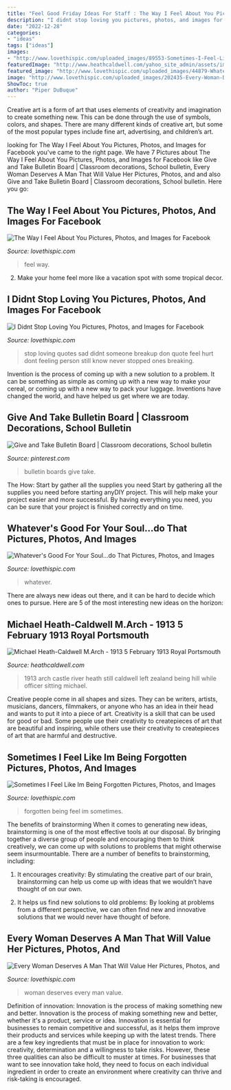 ```yaml
---
title: "Feel Good Friday Ideas For Staff : The Way I Feel About You Pictures, Photos, And Images For Facebook"
description: "I didnt stop loving you pictures, photos, and images for facebook"
date: "2022-12-28"
categories:
- "ideas"
tags: ["ideas"]
images:
- "http://www.lovethispic.com/uploaded_images/89553-Sometimes-I-Feel-Like-Im-Being-Forgotten.jpg"
featuredImage: "http://www.heathcaldwell.com/yahoo_site_admin/assets/images/1913_Ormuz_Caslte.11722042_std.jpg"
featured_image: "http://www.lovethispic.com/uploaded_images/44879-Whatever-s-Good-For-Your-Soul...do-That.jpg"
image: "http://www.lovethispic.com/uploaded_images/202435-Every-Woman-Deserves-A-Man-That-Will-Value-Her.jpg"
ShowToc: true
author: "Piper DuBuque"
---
```



Creative art is a form of art that uses elements of creativity and imagination to create something new. This can be done through the use of symbols, colors, and shapes. There are many different kinds of creative art, but some of the most popular types include fine art, advertising, and children’s art.

	

		
looking for The Way I Feel About You Pictures, Photos, and Images for Facebook you've came to the right page. We have 7 Pictures about The Way I Feel About You Pictures, Photos, and Images for Facebook like Give and Take Bulletin Board | Classroom decorations, School bulletin, Every Woman Deserves A Man That Will Value Her Pictures, Photos, and and also Give and Take Bulletin Board | Classroom decorations, School bulletin. Here you go:
		
    
## The Way I Feel About You Pictures, Photos, And Images For Facebook

<img loading=lazy src="http://www.lovethispic.com/uploaded_images/the_way_i_feel_about_you.jpg" onerror="this.onerror=null;this.src='https://tse1.mm.bing.net/th?id=OIP.lqiVqnSyC6PiNZCci-jwcQHaFY&amp;pid=15.1';" alt="The Way I Feel About You Pictures, Photos, and Images for Facebook">

_Source: lovethispic.com_

>feel way. 

	

2. Make your home feel more like a vacation spot with some tropical decor.

    
## I Didnt Stop Loving You Pictures, Photos, And Images For Facebook

<img loading=lazy src="http://www.lovethispic.com/uploaded_images/164325-I-Didnt-Stop-Loving-You.jpg" onerror="this.onerror=null;this.src='https://tse1.mm.bing.net/th?id=OIP.Bemg8M3ORQF4EkL0dz7r0AAAAA&amp;pid=15.1';" alt="I Didnt Stop Loving You Pictures, Photos, and Images for Facebook">

_Source: lovethispic.com_

>stop loving quotes sad didnt someone breakup don quote feel hurt dont feeling person still know never stopped ones breaking. 

	

Invention is the process of coming up with a new solution to a problem. It can be something as simple as coming up with a new way to make your cereal, or coming up with a new way to pack your luggage. Inventions have changed the world, and have helped us get where we are today.

    
## Give And Take Bulletin Board | Classroom Decorations, School Bulletin

<img loading=lazy src="https://i.pinimg.com/736x/1e/a4/aa/1ea4aad17075dc53e8979f6f016a6081.jpg" onerror="this.onerror=null;this.src='https://tse1.mm.bing.net/th?id=OIP.YXraNoJXl7aMlAN0Xa_oEQAAAA&amp;pid=15.1';" alt="Give and Take Bulletin Board | Classroom decorations, School bulletin">

_Source: pinterest.com_

>bulletin boards give take. 

	

The How: Start by gather all the supplies you need
Start by gathering all the supplies you need before starting anyDIY project. This will help make your project easier and more successful. By having everything you need, you can be sure that your project is finished correctly and on time.

    
## Whatever&#039;s Good For Your Soul...do That Pictures, Photos, And Images

<img loading=lazy src="http://www.lovethispic.com/uploaded_images/44879-Whatever-s-Good-For-Your-Soul...do-That.jpg" onerror="this.onerror=null;this.src='https://tse2.mm.bing.net/th?id=OIP.BYROngSqpH7lV4sFw7BHUQHaHa&amp;pid=15.1';" alt="Whatever&#039;s Good For Your Soul...do That Pictures, Photos, and Images">

_Source: lovethispic.com_

>whatever. 

	

There are always new ideas out there, and it can be hard to decide which ones to pursue. Here are 5 of the most interesting new ideas on the horizon: 

    
## Michael Heath-Caldwell M.Arch - 1913 5 February 1913 Royal Portsmouth

<img loading=lazy src="http://www.heathcaldwell.com/yahoo_site_admin/assets/images/1913_Ormuz_Caslte.11722042_std.jpg" onerror="this.onerror=null;this.src='https://tse2.mm.bing.net/th?id=OIP.-AoFNRKxRNRXs2p3dh5m6gHaHk&amp;pid=15.1';" alt="Michael Heath-Caldwell M.Arch - 1913 5 February 1913 Royal Portsmouth">

_Source: heathcaldwell.com_

>1913 arch castle river heath still caldwell left zealand being hill while officer sitting michael. 

	

Creative people come in all shapes and sizes. They can be writers, artists, musicians, dancers, filmmakers, or anyone who has an idea in their head and wants to put it into a piece of art. Creativity is a skill that can be used for good or bad. Some people use their creativity to createpieces of art that are beautiful and inspiring, while others use their creativity to createpieces of art that are harmful and destructive.

    
## Sometimes I Feel Like Im Being Forgotten Pictures, Photos, And Images

<img loading=lazy src="http://www.lovethispic.com/uploaded_images/89553-Sometimes-I-Feel-Like-Im-Being-Forgotten.jpg" onerror="this.onerror=null;this.src='https://tse1.mm.bing.net/th?id=OIP.-JUu5FKQAzs2bEnyYKi8sgHaHa&amp;pid=15.1';" alt="Sometimes I Feel Like Im Being Forgotten Pictures, Photos, and Images">

_Source: lovethispic.com_

>forgotten being feel im sometimes. 

	

The benefits of brainstorming
When it comes to generating new ideas, brainstorming is one of the most effective tools at our disposal. By bringing together a diverse group of people and encouraging them to think creatively, we can come up with solutions to problems that might otherwise seem insurmountable.
There are a number of benefits to brainstorming, including:

1. It encourages creativity: By stimulating the creative part of our brain, brainstorming can help us come up with ideas that we wouldn’t have thought of on our own.

2. It helps us find new solutions to old problems: By looking at problems from a different perspective, we can often find new and innovative solutions that we would never have thought of before.


    
## Every Woman Deserves A Man That Will Value Her Pictures, Photos, And

<img loading=lazy src="http://www.lovethispic.com/uploaded_images/202435-Every-Woman-Deserves-A-Man-That-Will-Value-Her.jpg" onerror="this.onerror=null;this.src='https://tse1.mm.bing.net/th?id=OIP.cINAIHRfmI3ujT3zYFyg0wHaJW&amp;pid=15.1';" alt="Every Woman Deserves A Man That Will Value Her Pictures, Photos, and">

_Source: lovethispic.com_

>woman deserves every man value. 

	

Definition of innovation: Innovation is the process of making something new and better.
Innovation is the process of making something new and better, whether it's a product, service or idea. Innovation is essential for businesses to remain competitive and successful, as it helps them improve their products and services while keeping up with the latest trends.
There are a few key ingredients that must be in place for innovation to work: creativity, determination and a willingness to take risks. However, these three qualities can also be difficult to muster at times. For businesses that want to see innovation take hold, they need to focus on each individual ingredient in order to create an environment where creativity can thrive and risk-taking is encouraged.

